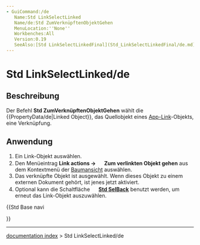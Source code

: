 ```yaml
---
- GuiCommand:/de
   Name:Std LinkSelectLinked
   Name/de:Std ZumVerknüpftenObjektGehen
   MenuLocation:''None''
   Workbenches:All
   Version:0.19
   SeeAlso:[Std LinkSelectLinkedFinal](Std_LinkSelectLinkedFinal/de.md), [Std LinkSelectAllLinks](Std_LinkSelectAllLinks/de.md), [Std SelBack](Std_SelBack/de.md), [Std SelForward](Std_SelForward/de.md)
---
```


# Std LinkSelectLinked/de

## Beschreibung

Der Befehl **Std ZumVerknüpftenObjektGehen** wählt die {{PropertyData/de|Linked Object}}, das Quellobjekt eines [App-Link](App_Link/de.md)-Objekts, eine Verknüpfung.

## Anwendung

1.  Ein Link-Objekt auswählen.
2.  Den Menüeintrag **Link actions → <img src="images/Std_LinkSelectLinked.svg" width=16px> Zum verlinkten Objekt gehen** aus dem Kontextmenü der [Baumansicht](Tree_view/de.md) auswählen.
3.  Das verknüpfte Objekt ist ausgewählt. Wenn dieses Objekt zu einem externen Dokument gehört, ist jenes jetzt aktiviert.
4.  Optional kann die Schaltfläche **<img src="images/Std_SelBack.svg" width=16px> [Std SelBack](Std_SelBack/de.md)** benutzt werden, um erneut das Link-Objekt auszuwählen.





{{Std Base navi

}}

---
[documentation index](../README.md) > Std LinkSelectLinked/de
